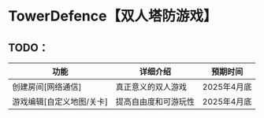 # TowerDefence【双人塔防游戏】

## TODO：

| 功能                      | 详细介绍             | 预期时间    |
| ------------------------- | -------------------- | ----------- |
| 创建房间[网络通信]        | 真正意义的双人游戏   | 2025年4月底 |
| 游戏编辑[自定义地图/关卡] | 提高自由度和可游玩性 | 2025年4月底 |

